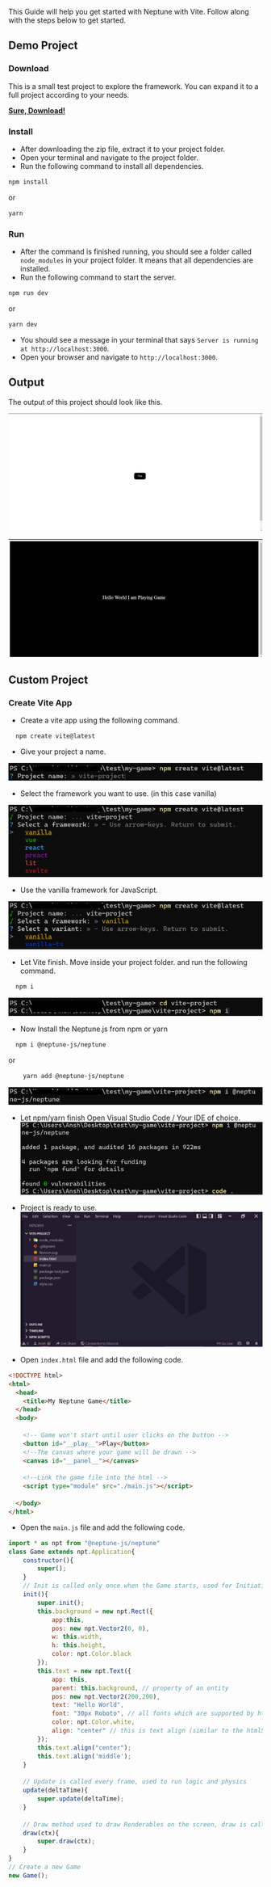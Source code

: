 This Guide will help you get started with Neptune with Vite.
Follow along with the steps below to get started.

## Demo Project
### Download
This is a small test project to explore the framework. 
You can expand it to a full project according to your needs.

[**Sure, Download!**](../neptune-js-vite-example.zip)


### Install
* After downloading the zip file, extract it to your project folder.
* Open your terminal and navigate to the project folder.
* Run the following command to install all dependencies.

```bash
npm install
```
or
```bash
yarn
```

### Run

* After the command is finished running, 
you should see a folder called `node_modules` in your project folder. 
It means that all dependencies are installed.
* Run the following command to start the server.

```bash
npm run dev
```

or
```bash
yarn dev
```

* You should see a message in your terminal that says `Server is running at http://localhost:3000`.
* Open your browser and navigate to `http://localhost:3000`.


## Output
The output of this project should look like this.

![play](../images/Screenshot-vite-example-play-button.png)

![game](../images/Screenshot-vite-example-game.png)


## Custom Project
### Create Vite App
* Create a vite app using the following command.
```bash
  npm create vite@latest
```

* Give your project a name.

![1](../images/1.png)

* Select the framework you want to use. (in this case vanilla)

![2](../images/2.png)

* Use the vanilla framework for JavaScript.

![3](../images/3.png)

* Let Vite finish.
Move inside your project folder.
and run the following command.
```bash
  npm i
```

![5](../images/5.png)


* Now Install the Neptune.js from npm or yarn
```bash
  npm i @neptune-js/neptune
```
or
```bash
    yarn add @neptune-js/neptune
```
![6](../images/6.png)

* Let npm/yarn finish
Open Visual Studio Code / Your IDE of choice.
![7](../images/7.png)


* Project is ready to use.
![8](../images/8.png)

* Open `index.html` file and add the following code.
```html
<!DOCTYPE html>
<html>
  <head>
    <title>My Neptune Game</title>
  </head>
  <body>  

    <!-- Game won't start until user clicks on the button -->
    <button id="__play__">Play</button>
    <!--The canvas where your game will be drawn -->
    <canvas id="__panel__"></canvas>
  
    <!--Link the game file into the html -->
    <script type="module" src="./main.js"></script>

  </body>
</html>
```

* Open the `main.js` file and add the following code.
```javascript
import * as npt from "@neptune-js/neptune"
class Game extends npt.Application{
    constructor(){
        super();
    }
    // Init is called only once when the Game starts, used for Initiating Code
    init(){
        super.init();
        this.background = new npt.Rect({
            app:this,
            pos: new npt.Vector2(0, 0),
            w: this.width,
            h: this.height,
            color: npt.Color.black
        });
        this.text = new npt.Text({
            app: this,
            parent: this.background, // property of an entity
            pos: new npt.Vector2(200,200),
            text: "Hello World",
            font: "30px Roboto", // all fonts which are supported by html5 canvas can be used here
            color: npt.Color.white,
            align: "center" // this is text align (similar to the html5 canvas) https://www.w3schools.com/tags/canvas_textalign.asp
        }); 
        this.text.align("center");
        this.text.align('middle');
    }
    
    // Update is called every frame, used to run logic and physics
    update(deltaTime){
        super.update(deltaTime);
    }
    
    // Draw method used to draw Renderables on the screen, draw is called just after update
    draw(ctx){
        super.draw(ctx);
    }
}
// Create a new Game
new Game();
```